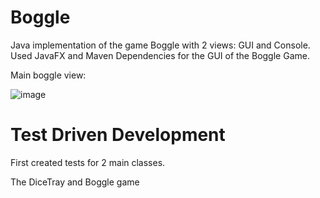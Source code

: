 # Boggle
Java implementation of the game Boggle with 2 views: GUI and Console. Used JavaFX and Maven Dependencies for the GUI of the Boggle Game.

Main boggle view:

![image](https://github.com/chriscastillo1/Boggle/assets/70082335/81790e6d-a91d-4cc4-88bf-a13d06233974)


# Test Driven Development
First created tests for 2 main classes.

The DiceTray and Boggle game
